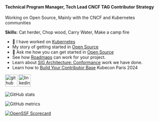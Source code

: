 #### Technical Program Manager, Tech Lead CNCF TAG Contributor Strategy
Working on Open Source, Mainly with the CNCF and Kubernetes communities

**Skills:** Cat herder, Chop wood, Carry Water, Make a camp fire

- 🔭 I have worked on [Kubernetes](https://contribcard.clotributor.dev/riaankleinhans)
- My story of getting started in [Open Source](https://www.cncf.io/blog/2023/03/23/getting-started-in-open-source/)
- 💬 Ask me how you can get started in [Open Source](https://contribute.cncf.io/contributors/getting-started/)
- See how [Roadmaps](https://www.cncf.io/blog/2023/09/14/navigating-success-the-power-of-roadmaps-in-open-source-projects/) can work for your project.
- Learn about [SIG Architecture: Conformance](https://www.kubernetes.dev/blog/2023/10/05/sig-architecture-conformance-spotlight-2023/) work we have done.
- Learn how to [Build Your Contributor Base](https://www.youtube.com/watch?v=o2YCy9ntcdI)  Kubecon Paris 2024


[<img src='https://cdn.jsdelivr.net/npm/simple-icons@3.0.1/icons/github.svg' alt='github' height='40'>](https://github.com/riaankleinhans)  [<img src='https://cdn.jsdelivr.net/npm/simple-icons@3.0.1/icons/linkedin.svg' alt='linkedin' height='40'>](https://www.linkedin.com/in/https://www.linkedin.com/in/riaankleinhans//)  

![GitHub stats](https://github-readme-stats.vercel.app/api?username=riaankleinhans&show_icons=true)  

![GitHub metrics](https://metrics.lecoq.io/riaankleinhans) 

[![OpenSSF Scorecard](htt‌ps://api.securityscorecards.dev/projects/github.com/Riaankleinhans/riaankleinhans/badge)](htt‌ps://securityscorecards.dev/viewer/?uri=github.com/Riaankleinhans/riaankleinhans)
